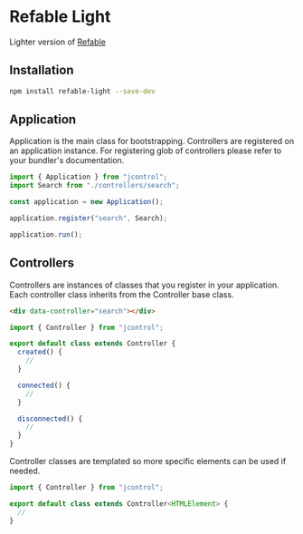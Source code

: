 # Refable Light

Lighter version of [Refable](https://github.com/ecmel/refable)

## Installation

```bash
npm install refable-light --save-dev
```

## Application

Application is the main class for bootstrapping. Controllers are registered on an application instance. For registering glob of controllers please refer to your bundler's documentation.

```ts
import { Application } from "jcontrol";
import Search from "./controllers/search";

const application = new Application();

application.register("search", Search);

application.run();
```

## Controllers

Controllers are instances of classes that you register in your application. Each controller class inherits from the Controller base class.

```html
<div data-controller="search"></div>
```

```ts
import { Controller } from "jcontrol";

export default class extends Controller {
  created() {
    //
  }

  connected() {
    //
  }

  disconnected() {
    //
  }
}
```

Controller classes are templated so more specific elements can be used if needed.

```ts
import { Controller } from "jcontrol";

export default class extends Controller<HTMLElement> {
  //
}
```
